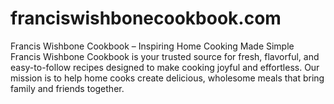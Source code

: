# franciswishbonecookbook.com
Francis Wishbone Cookbook – Inspiring Home Cooking Made Simple  Francis Wishbone Cookbook is your trusted source for fresh, flavorful, and easy-to-follow recipes designed to make cooking joyful and effortless. Our mission is to help home cooks create delicious, wholesome meals that bring family and friends together.
